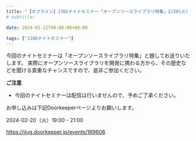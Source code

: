 ```yaml
---
title: "【オフライン】JJUGナイトセミナー「オープンソースライブラリ特集」2/20(火) 開催"
# subtitle:

date: 2024-02-12T00:00:00+09:00

tags: ["JJUGナイトセミナー"]
---
```

今回のナイトセミナーは「オープンソースライブラリ特集」と題してお送りいたします。
実際にオープンソースライブラリを開発に携わる方から、その歴史などを聞ける貴重なチャンスですので、是非ご参加ください。

**ご注意**

- 今回のナイトセミナーは配信は行いませんので、予めご了承ください。

お申し込みは下記Doorkeeperページよりお願いします。

2024-02-20（火）19:00 - 21:00

https://jjug.doorkeeper.jp/events/169606